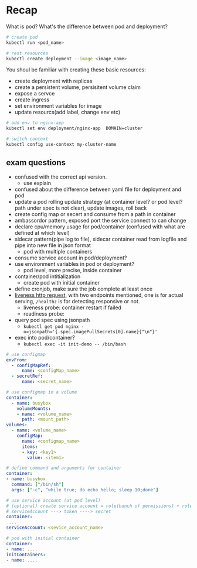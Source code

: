 # Recap

What is pod? What's the difference between pod and deployment?

```bash
# create pod
kubectl run <pod_name>

# rest resources
kubectl create deployment --image <image_name>
```

You shoul be familiar with creating these basic resources:

- create deployment with replicas
- create a persistent volume, persisitent volume claim
- expose a servce 
- create ingress
- set environment variables for image
- update resourcs(add label, change env etc)

```bash
# add env to nginx-app
kubectl set env deployment/nginx-app  DOMAIN=cluster

# switch context
kubectl config use-context my-cluster-name

```

## exam questions 

- confused with the correct api version.
  - use explain
- confused about the difference between yaml file for deployment and pod
- update a pod rolling update strategy (at container level? or pod level? path under spec is not clear), update images, roll back
- create config map or secert and consume from a path in container
- ambassordor pattern, exposed port the service connect to can change
- declare cpu/memory usage for pod/container (confused with what are defined at which level)
- sidecar pattern(pipe log to file), sidecar container read from logfile and pipe into new file in json format
  - pod with multiple containers 
- consume service account in pod/deployment? 
- use environment variables in pod or deployment?
  - pod level, more precise, inside container
- container/pod intitialization
  - create pod with initial container
- define cronjob, make sure the job complete at least once
- [liveness http request](https://kubernetes.io/docs/tasks/configure-pod-container/configure-liveness-readiness-startup-probes/#define-a-liveness-http-request), with two endpoints mentioned, one is for actual serving, `/healthz` is for detecting responsive or not.
     - liveness probe: container restart if failed
     - readiness probe: 
- query pod spec using jsonpath 
     - `kubectl get pod nginx -o=jsonpath='{.spec.imagePullSecrets[0].name}{"\n"}'`
- exec into pod/container?
     - `kubectl exec -it init-demo -- /bin/bash`


```yaml
# use configmap 
envFrom:
  - configMapRef:
      name: <configMap_name>
  - secretRef:
      name: <secret_name>

# use configmap in a volume
container:
  - name: busybox
    volumeMounts:
    - name: <volume_name>
      path: <mount_path>
volumes:
  - name: <volume_name>
    configMap:
      name: <configmap_name>
      items:
      - key: <key1>
        value: <item1>

# define command and arguments for container
container:
- name: busybox
  command: ["/bin/sh"]
  args: ["-c", "while true; do echo hello; sleep 10;done"]

# use service account (at pod level)
# (optional) create service account = role(bunch of permissions) + roleBinding(bind role to serviceAccount)
# serviceAccount ---> token ----> secret
container:
 ...
serviceAccount: <sevice_account_name>

# pod with initial container
container:
- name: ....
initContainers:
- name: ....

```